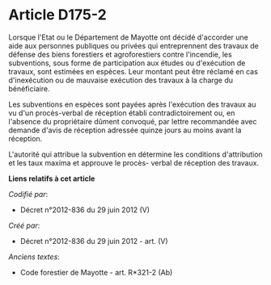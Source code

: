 # Article D175-2

Lorsque l'Etat ou le Département de Mayotte ont décidé d'accorder une aide aux personnes publiques ou privées qui
entreprennent des travaux de défense des biens forestiers et agroforestiers contre l'incendie, les subventions, sous forme de
participation aux études ou d'exécution de travaux, sont estimées en espèces. Leur montant peut être réclamé en cas
d'inexécution ou de mauvaise exécution des travaux à la charge du bénéficiaire.

Les subventions en espèces sont payées après l'exécution des travaux au vu d'un procès-verbal de réception établi
contradictoirement ou, en l'absence du propriétaire dûment convoqué, par lettre recommandée avec demande d'avis de réception
adressée quinze jours au moins avant la réception.

L'autorité qui attribue la subvention en détermine les conditions d'attribution et les taux maxima et approuve le procès-
verbal de réception des travaux.

**Liens relatifs à cet article**

_Codifié par_:

  - Décret n°2012-836 du 29 juin 2012 (V)

_Créé par_:

  - Décret n°2012-836 du 29 juin 2012 - art. (V)

_Anciens textes_:

  - Code forestier de Mayotte - art. R*321-2 (Ab)
